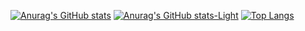[![Anurag's GitHub stats](https://github-readme-stats.vercel.app/api?username=Helarioss&show_icons=true&theme=jolly#gh-dark-mode-only)](https://github.com/anuraghazra/github-readme-stats#gh-dark-mode-only)
[![Anurag's GitHub stats-Light](https://github-readme-stats.vercel.app/api?username=Helarioss&show_icons=true&theme=default#gh-light-mode-only)](https://github.com/anuraghazra/github-readme-stats#gh-light-mode-only)
[![Top Langs](https://github-readme-stats.vercel.app/api/top-langs/?username=Helarioss&layout=compact)](https://github.com/anuraghazra/github-readme-stats)
